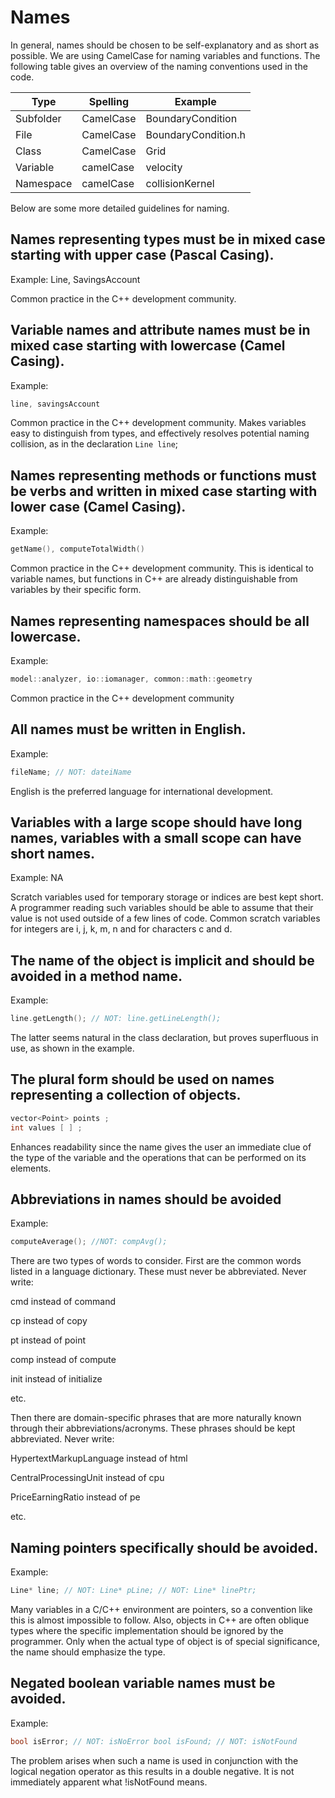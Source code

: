 # Names
In general, names should be chosen to be self-explanatory and as short as possible. We are using CamelCase for naming variables and functions. The following table gives an overview of the naming conventions used in the code.

| Type | Spelling | Example |
|------|----------|---------|
| Subfolder | CamelCase | BoundaryCondition |
| File | CamelCase | BoundaryCondition.h |
| Class | CamelCase | Grid |
| Variable | camelCase | velocity |
| Namespace | camelCase | collisionKernel |

Below are some more detailed guidelines for naming.

## Names representing types must be in mixed case starting with upper case (Pascal Casing).

Example: Line, SavingsAccount

Common practice in the C++ development community.

## Variable names and attribute names must be in mixed case starting with lowercase (Camel Casing).

Example:
```cpp
line, savingsAccount
```

Common practice in the C++ development community. Makes variables easy to distinguish from types, and effectively resolves potential naming collision, as in the declaration `Line line`;

## Names representing methods or functions must be verbs and written in mixed case starting with lower case (Camel Casing).

Example: 
```cpp
getName(), computeTotalWidth()
```

Common practice in the C++ development community. This is identical to variable names, but functions in C++ are already distinguishable from variables by their specific form.

## Names representing namespaces should be all lowercase.

Example: 
```cpp
model::analyzer, io::iomanager, common::math::geometry
```

Common practice in the C++ development community


## All names must be written in English.

Example: 
```cpp
fileName; // NOT: dateiName
```

English is the preferred language for international development.

## Variables with a large scope should have long names, variables with a small scope can have short names.

Example: NA

Scratch variables used for temporary storage or indices are best kept short. A programmer reading such variables should be able to assume that their value is not used outside of a few lines of code. Common scratch variables for integers are i, j, k, m, n and for characters c and d.

## The name of the object is implicit and should be avoided in a method name.

Example: 
```cpp
line.getLength(); // NOT: line.getLineLength();
```

The latter seems natural in the class declaration, but proves superfluous in use, as shown in the example.

## The plural form should be used on names representing a collection of objects.

```cpp
vector<Point> points ;
int values [ ] ;
```

Enhances readability since the name gives the user an immediate clue of the type of the variable and the operations that can be performed on its elements.

## Abbreviations in names should be avoided

Example:
```cpp
computeAverage(); //NOT: compAvg();
```

There are two types of words to consider. First are the common words listed in a language dictionary. These must never be abbreviated. Never write:

cmd instead of command

cp instead of copy

pt instead of point

comp instead of compute

init instead of initialize

etc.

Then there are domain-specific phrases that are more naturally known through their abbreviations/acronyms. These phrases should be kept abbreviated. Never write:

HypertextMarkupLanguage instead of html

CentralProcessingUnit instead of cpu

PriceEarningRatio instead of pe

etc.

## Naming pointers specifically should be avoided.

Example:
```cpp
Line* line; // NOT: Line* pLine; // NOT: Line* linePtr;
```

Many variables in a C/C++ environment are pointers, so a convention like this is almost impossible to follow. Also, objects in C++ are often oblique types where the specific implementation should be ignored by the programmer. Only when the actual type of object is of special significance, the name should emphasize the type.

## Negated boolean variable names must be avoided.

Example:
```cpp
bool isError; // NOT: isNoError bool isFound; // NOT: isNotFound
```

The problem arises when such a name is used in conjunction with the logical negation operator as this results in a double negative. It is not immediately apparent what !isNotFound means.

